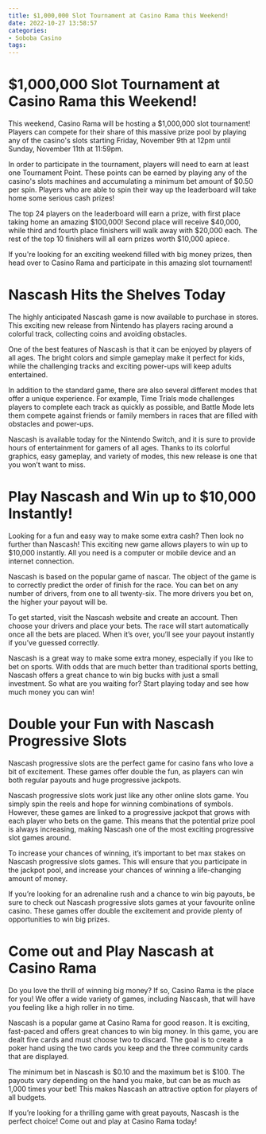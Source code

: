 ```yaml
---
title: $1,000,000 Slot Tournament at Casino Rama this Weekend!
date: 2022-10-27 13:58:57
categories:
- Soboba Casino
tags:
---
```



#  $1,000,000 Slot Tournament at Casino Rama this Weekend!

This weekend, Casino Rama will be hosting a $1,000,000 slot tournament! Players can compete for their share of this massive prize pool by playing any of the casino's slots starting Friday, November 9th at 12pm until Sunday, November 11th at 11:59pm.

In order to participate in the tournament, players will need to earn at least one Tournament Point. These points can be earned by playing any of the casino's slots machines and accumulating a minimum bet amount of $0.50 per spin. Players who are able to spin their way up the leaderboard will take home some serious cash prizes!

The top 24 players on the leaderboard will earn a prize, with first place taking home an amazing $100,000! Second place will receive $40,000, while third and fourth place finishers will walk away with $20,000 each. The rest of the top 10 finishers will all earn prizes worth $10,000 apiece.

If you're looking for an exciting weekend filled with big money prizes, then head over to Casino Rama and participate in this amazing slot tournament!

#  Nascash Hits the Shelves Today

The highly anticipated Nascash game is now available to purchase in stores. This exciting new release from Nintendo has players racing around a colorful track, collecting coins and avoiding obstacles.

One of the best features of Nascash is that it can be enjoyed by players of all ages. The bright colors and simple gameplay make it perfect for kids, while the challenging tracks and exciting power-ups will keep adults entertained.

In addition to the standard game, there are also several different modes that offer a unique experience. For example, Time Trials mode challenges players to complete each track as quickly as possible, and Battle Mode lets them compete against friends or family members in races that are filled with obstacles and power-ups.

Nascash is available today for the Nintendo Switch, and it is sure to provide hours of entertainment for gamers of all ages. Thanks to its colorful graphics, easy gameplay, and variety of modes, this new release is one that you won’t want to miss.

#  Play Nascash and Win up to $10,000 Instantly!

Looking for a fun and easy way to make some extra cash? Then look no further than Nascash! This exciting new game allows players to win up to $10,000 instantly. All you need is a computer or mobile device and an internet connection.

Nascash is based on the popular game of nascar. The object of the game is to correctly predict the order of finish for the race. You can bet on any number of drivers, from one to all twenty-six. The more drivers you bet on, the higher your payout will be.

To get started, visit the Nascash website and create an account. Then choose your drivers and place your bets. The race will start automatically once all the bets are placed. When it’s over, you’ll see your payout instantly if you’ve guessed correctly.

Nascash is a great way to make some extra money, especially if you like to bet on sports. With odds that are much better than traditional sports betting, Nascash offers a great chance to win big bucks with just a small investment. So what are you waiting for? Start playing today and see how much money you can win!

#  Double your Fun with Nascash Progressive Slots

Nascash progressive slots are the perfect game for casino fans who love a bit of excitement. These games offer double the fun, as players can win both regular payouts and huge progressive jackpots.

Nascash progressive slots work just like any other online slots game. You simply spin the reels and hope for winning combinations of symbols. However, these games are linked to a progressive jackpot that grows with each player who bets on the game. This means that the potential prize pool is always increasing, making Nascash one of the most exciting progressive slot games around.

To increase your chances of winning, it’s important to bet max stakes on Nascash progressive slots games. This will ensure that you participate in the jackpot pool, and increase your chances of winning a life-changing amount of money.

If you’re looking for an adrenaline rush and a chance to win big payouts, be sure to check out Nascash progressive slots games at your favourite online casino. These games offer double the excitement and provide plenty of opportunities to win big prizes.

#  Come out and Play Nascash at Casino Rama

Do you love the thrill of winning big money? If so, Casino Rama is the place for you! We offer a wide variety of games, including Nascash, that will have you feeling like a high roller in no time.

Nascash is a popular game at Casino Rama for good reason. It is exciting, fast-paced and offers great chances to win big money. In this game, you are dealt five cards and must choose two to discard. The goal is to create a poker hand using the two cards you keep and the three community cards that are displayed.

The minimum bet in Nascash is $0.10 and the maximum bet is $100. The payouts vary depending on the hand you make, but can be as much as 1,000 times your bet! This makes Nascash an attractive option for players of all budgets.

If you’re looking for a thrilling game with great payouts, Nascash is the perfect choice! Come out and play at Casino Rama today!